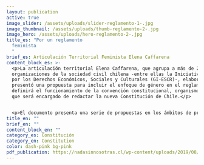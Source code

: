 ```yaml
---
layout: publication
active: true
image_slider: /assets/uploads/slider-reglamento-1-.jpg
image_thumbnail: /assets/uploads/thumb-reglamento-2-.jpg
image_hero: /assets/uploads/hero-reglamento-2-.jpg
title_es: "Por un reglamento
  feminista                                                                                                                           \
  "
brief_es: Articulación Territorial Feminista Elena Caffarena
content_block_es: >-
  <p>La articulación territorial Elena Caffarena, que agrupa a más de 21
  organizaciones de la sociedad civil chilena -entre ellas la Iniciativa Global
  por los Derechos Económicos, Sociales y Culturales (GI-ESCR)-, elaboró y
  presentó una propuesta para incluir el enfoque de género en el reglamento que
  definirá el funcionamiento de la convención constitucional, organismo electo
  que será encargado de redactar la nueva Constitución de Chile.</p>


  <p>El documento presenta una serie de propuestas en los ámbitos de principios y lineamientos del reglamento; estructura orgánica de la convención; funcionamiento de comisiones temáticas; quorums en comisiones y comités; comité de ética; participación ciudadana; y recursos para una participación efectiva y en igualdad de condiciones.</p>
title_en: ""
brief_en: ""
content_block_en: ""
category_es: Constitución
category_en: Constitution
color: dash-pink bg-pink
pdf_publication: https://nadasinnosotras.cl/wp-content/uploads/2019/08/Reglamento-Feminista.3.0.pdf
---
```

